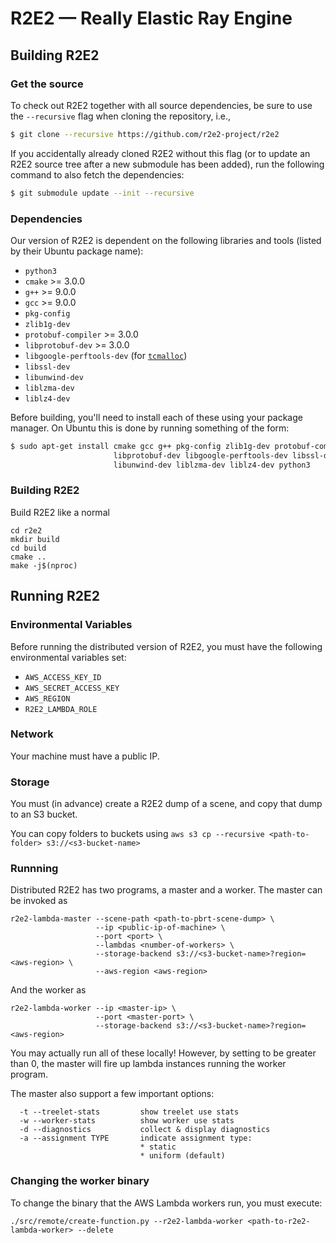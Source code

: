 R2E2 &mdash; Really Elastic Ray Engine
===============

Building R2E2
-------------

### Get the source

To check out R2E2 together with all source dependencies, be sure to use the
`--recursive` flag when cloning the repository, i.e.,

```bash
$ git clone --recursive https://github.com/r2e2-project/r2e2
```

If you accidentally already cloned R2E2 without this flag (or to update an
R2E2 source tree after a new submodule has been added), run the following
command to also fetch the dependencies:

```bash
$ git submodule update --init --recursive
```

### Dependencies

Our version of R2E2 is dependent on the following libraries and tools (listed by their
Ubuntu package name):

* `python3`
* `cmake` >= 3.0.0
* `g++` >= 9.0.0
* `gcc` >= 9.0.0
* `pkg-config`
* `zlib1g-dev`
* `protobuf-compiler` >= 3.0.0
* `libprotobuf-dev` >= 3.0.0
* `libgoogle-perftools-dev` (for [`tcmalloc`](https://github.com/google/tcmalloc))
* `libssl-dev`
* `libunwind-dev`
* `liblzma-dev`
* `liblz4-dev`

Before building, you'll need to install each of these using your package manager.
On Ubuntu this is done by running something of the form:

```bash
$ sudo apt-get install cmake gcc g++ pkg-config zlib1g-dev protobuf-compiler \
                       libprotobuf-dev libgoogle-perftools-dev libssl-dev \
                       libunwind-dev liblzma-dev liblz4-dev python3
```

### Building R2E2

Build R2E2 like a normal 

```
cd r2e2
mkdir build
cd build
cmake ..
make -j$(nproc)
```

Running R2E2
------------------------

### Environmental Variables

Before running the distributed version of R2E2, you must have the following
environmental variables set:

   * `AWS_ACCESS_KEY_ID`
   * `AWS_SECRET_ACCESS_KEY`
   * `AWS_REGION`
   * `R2E2_LAMBDA_ROLE`

### Network

Your machine must have a public IP.

### Storage

You must (in advance) create a R2E2 dump of a scene, and copy that dump to an S3 bucket.

You can copy folders to buckets using `aws s3 cp --recursive <path-to-folder>
s3://<s3-bucket-name>`

### Runnning

Distributed R2E2 has two programs, a master and a worker. The master can be invoked as

```
r2e2-lambda-master --scene-path <path-to-pbrt-scene-dump> \
                   --ip <public-ip-of-machine> \
                   --port <port> \
                   --lambdas <number-of-workers> \
                   --storage-backend s3://<s3-bucket-name>?region=<aws-region> \
                   --aws-region <aws-region>
```

And the worker as

```
r2e2-lambda-worker --ip <master-ip> \
                   --port <master-port> \
                   --storage-backend s3://<s3-bucket-name>?region=<aws-region>
```

You may actually run all of these locally! However, by setting
<number-of-workers> to be greater than 0, the master will fire up lambda
instances running the worker program.

The master also support a few important options:

```
  -t --treelet-stats         show treelet use stats
  -w --worker-stats          show worker use stats
  -d --diagnostics           collect & display diagnostics
  -a --assignment TYPE       indicate assignment type:
                             * static
                             * uniform (default)
```

### Changing the worker binary

To change the binary that the AWS Lambda workers run, you must execute:

```
./src/remote/create-function.py --r2e2-lambda-worker <path-to-r2e2-lambda-worker> --delete
```
